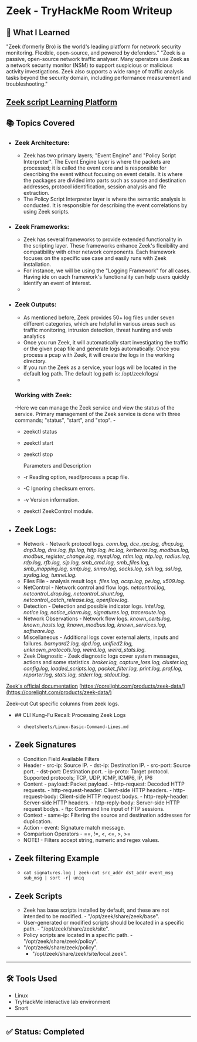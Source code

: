 # Zeek - TryHackMe Room Writeup

## 🧠 What I Learned

"Zeek (formerly Bro) is the world's leading platform for network security monitoring. Flexible, open-source, and powered by defenders." "Zeek is a passive, open-source network traffic analyser. Many operators use Zeek as a network security monitor (NSM) to support suspicious or malicious activity investigations. Zeek also supports a wide range of traffic analysis tasks beyond the security domain, including performance measurement and troubleshooting."

[Zeek script Learning Platform](https://try.bro.org/#/?example=hello)
---

## 📚 Topics Covered

- ### Zeek Architecture:
  - Zeek has two primary layers; "Event Engine" and "Policy Script Interpreter". The Event Engine layer is where the packets are processed; it is called the event core and is responsible for describing the event without focusing on event details. It is where the packages are divided into parts such as source and destination addresses, protocol identification, session analysis and file extraction.
  - The Policy Script Interpreter layer is where the semantic analysis is conducted. It is responsible for describing the event correlations by using Zeek scripts.

- ### Zeek Frameworks:

  - Zeek has several frameworks to provide extended functionality in the scripting layer. These frameworks enhance Zeek's flexibility and compatibility with other network components. Each framework focuses on the specific use case and easily runs with Zeek installation.
  - For instance, we will be using the "Logging Framework" for all cases. Having ide on each framework's functionality can help users quickly identify an event of interest.
  - 
- ### Zeek Outputs:
  
  - As mentioned before, Zeek provides 50+ log files under seven different categories, which are helpful in various areas such as traffic monitoring, intrusion detection, threat hunting and web analytics
  - Once you run Zeek, it will automatically start investigating the traffic or the given pcap file and generate logs automatically. Once you process a pcap with Zeek, it will create the logs in the working directory.
  - If you run the Zeek as a service, your logs will be located in the default log path. The default log path is: /opt/zeek/logs/
  - 
  ### Working with Zeek:

  -Here we can manage the Zeek service and view the status of the service. Primary management of the Zeek service is done with three commands; "status", "start", and "stop".
  -![]()
  - zeekctl status
  - zeekctl start 
  - zeekctl stop

    Parameters and Description
  - -r	 Reading option, read/process a pcap file.
  - -C	 Ignoring checksum errors.
  - -v	 Version information.
  - zeekctl	ZeekControl module.
    
- ## Zeek Logs:

  - Network - Network protocol logs. *conn.log, dce_rpc.log, dhcp.log, dnp3.log, dns.log, ftp.log, http.log, irc.log,
                        kerberos.log, modbus.log, modbus_register_change.log, mysql.log, ntlm.log, ntp.log,
                        radius.log, rdp.log, rfb.log, sip.log, smb_cmd.log, smb_files.log, smb_mapping.log,
                        smtp.log, snmp.log, socks.log, ssh.log, ssl.log, syslog.log, tunnel.log.*
  - Files File - analysis result logs. *files.log, ocsp.log, pe.log, x509.log.*
  - NetControl - Network control and flow logs. *netcontrol.log, netcontrol_drop.log, netcontrol_shunt.log, netcontrol_catch_release.log, openflow.log.*
  - Detection - Detection and possible indicator logs. *intel.log, notice.log, notice_alarm.log, signatures.log, traceroute.log.*
  - Network Observations - Network flow logs. *known_certs.log, known_hosts.log, known_modbus.log, known_services.log, software.log.*
  - Miscellaneous - Additional logs cover external alerts, inputs and failures. *barnyard2.log, dpd.log, unified2.log, unknown_protocols.log, weird.log, weird_stats.log.*
  - Zeek Diagnostic - Zeek diagnostic logs cover system messages, actions and some statistics. *broker.log, capture_loss.log, cluster.log, config.log, loaded_scripts.log, packet_filter.log, print.log, prof.log, reporter.log, stats.log, stderr.log, stdout.log.*

[Zeek's official documentation](https://docs.zeek.org/en/current/script-reference/log-files.html)
[https://corelight.com/products/zeek-data/](https://corelight.com/products/zeek-data/)

Zeek-cut	Cut specific columns from zeek logs.

- ##﻿ CLI Kung-Fu Recall: Processing Zeek Logs
  - `cheetsheets/Linux-Basic-Command-Lines.md`

- ## Zeek Signatures
  - Condition Field Available Filters
  - Header
           - src-ip: Source IP.
           - dst-ip: Destination IP.
           - src-port: Source port.
           - dst-port: Destination port.
           - ip-proto: Target protocol. Supported protocols; TCP, UDP, ICMP, ICMP6, IP, IP6     
  - Content
            - payload: Packet payload.
            - http-request: Decoded HTTP requests.
            - http-request-header: Client-side HTTP headers.
            - http-request-body: Client-side HTTP request bodys.
            - http-reply-header: Server-side HTTP headers.
            - http-reply-body: Server-side HTTP request bodys.
            - ftp: Command line input of FTP sessions.
  - Context
            - same-ip: Filtering the source and destination addresses for duplication.     
  - Action
            - event: Signature match message.
  - Comparison Operators
            - ==, !=, <, <=, >, >=
  - NOTE!
            - Filters accept string, numeric and regex values.    
- ## Zeek filtering Example
  - `cat signatures.log | zeek-cut src_addr dst_addr event_msg sub_msg | sort -r| uniq`   

- ## Zeek Scripts
  - Zeek has base scripts installed by default, and these are not intended to be modified.
        -  "/opt/zeek/share/zeek/base".
  - User-generated or modified scripts should be located in a specific path.
        - "/opt/zeek/share/zeek/site".
  - Policy scripts are located in a specific path.
        -  "/opt/zeek/share/zeek/policy".
  -  "/opt/zeek/share/zeek/policy".
        - "/opt/zeek/share/zeek/site/local.zeek".  
---

## 🛠️ Tools Used

- Linux
- TryHackMe interactive lab environment
- Snort

---

## ✅ Status: Completed
